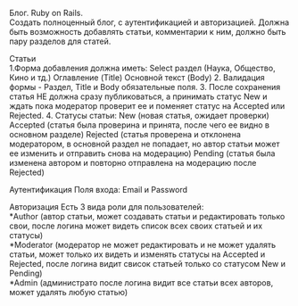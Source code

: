 Блог. Ruby on Rails.\
Cоздать полноценный блог, с аутентификацией и авторизацией. Должна быть возможность добавлять статьи, комментарии к ним, должно быть пару разделов для статей.

Статьи \
1.Форма добавления должна иметь:
Select раздел (Наука, Общество, Кино и тд.)
Оглавление (Title)
Основной текст (Body)
2. Валидация формы - Раздел, Title и Body обязательные поля.
3. После сохранения статья НЕ должна сразу публиковаться, а принимать статус New и ждать пока модератор проверит ее и поменяет статус на Accepted или Rejected.
4. Статусы статьи:
New (новая статья, ожидает проверки)
Accepted (статья была проверина и принята, после чего ее видно в основном разделе)
Rejected (статья проверена и отклонена модератором, в основной раздел не попадает, но автор статьи может ее изменить и отправить снова на модерацию)
Pending (статья была изменена автором и повторно отправлена на модерацию после Rejected)

Аутентификация
Поля входа: Email и Password

Авторизация
Есть 3 вида роли для пользователей:\
*Author (автор статьи, может создавать статьи и редактировать только свои, после логина может видеть список всех своих статьей и их статусы)\
*Moderator (модератор не может редактировать и не может удалять статьи, может только их видеть и изменять статусы на Accepted и Rejected, после логина видит свисок статьей только со статусом New и Pending)\
*Admin (администрато после логина видит все статьи всех авторов, может удалять любую статью)
